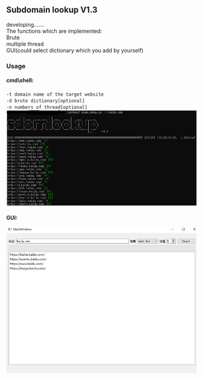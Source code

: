 ## Subdomain lookup V1.3
developing.......  
The functions which are implemented:  
Brute  
multiple thread  
GUI(could select dictionary which you add by yourself)
### Usage
#### cmd\shell:
`-t domain name of the target website`  
`-d brute dictionary[optional]`  
`-n numbers of thread[optional]`  
![Demonstration](https://github.com/chesterblue/photos/blob/master/subdomain.png)  

#### GUI:
![Demonstration](https://github.com/chesterblue/photos/blob/master/GUI_2.png)

